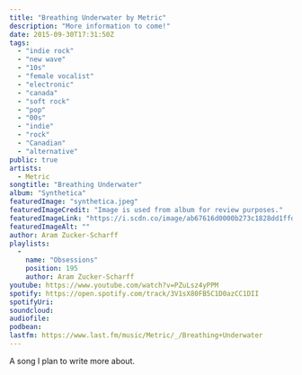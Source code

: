 ```yaml
---
title: "Breathing Underwater by Metric"
description: "More information to come!"
date: 2015-09-30T17:31:50Z
tags:
  - "indie rock"
  - "new wave"
  - "10s"
  - "female vocalist"
  - "electronic"
  - "canada"
  - "soft rock"
  - "pop"
  - "00s"
  - "indie"
  - "rock"
  - "Canadian"
  - "alternative"
public: true
artists:
  - Metric
songtitle: "Breathing Underwater"
album: "Synthetica"
featuredImage: "synthetica.jpeg"
featuredImageCredit: "Image is used from album for review purposes."
featuredImageLink: "https://i.scdn.co/image/ab67616d0000b273c1828dd1ffdd4777ecb2be5c"
featuredImageAlt: ""
author: Aram Zucker-Scharff
playlists:
  -
    name: "Obsessions"
    position: 195
    author: Aram Zucker-Scharff
youtube: https://www.youtube.com/watch?v=PZuLsz4yPPM
spotify: https://open.spotify.com/track/3V1sX80FB5C1D0azCC1DII
spotifyUri: 
soundcloud:
audiofile:
podbean:
lastfm: https://www.last.fm/music/Metric/_/Breathing+Underwater
---
```


A song I plan to write more about.
		